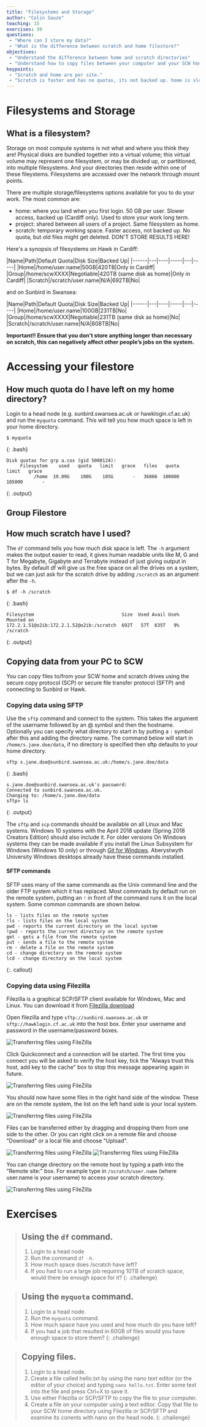 ```yaml
---
title: "Filesystems and Storage"
author: "Colin Sauze"
teaching: 15
exercises: 30
questions: 
 - "Where can I store my data?"
 - "What is the difference between scratch and home filestore?"
objectives: 
 - "Understand the difference between home and scratch directories"
 - "Understand how to copy files between your computer and your SCW home/scratch directories"
keypoints:
 - "Scratch and home are per site."
 - "Scratch is faster and has no quotas, its not backed up. home is slower, smaller but backed up"
---
```



# Filesystems and Storage

## What is a filesystem?
Storage on most compute systems is not what and where you think they are! Physical disks are bundled together into a virtual volume; this virtual volume may represent one filesystem, or may be divided up, or partitioned, into multiple filesystems. And your directories then reside within one of these fileystems. Filesystems are accessed over the network through mount points.

There are multiple storage/filesystems options available for you to do your work. The most common are:
* home: where you land when you first login. 50 GB per user. Slower access, backed up (Cardiff only). Used to store your work long term. 
* project: shared between all users of a project. Same filesystem as home. 
* scratch: temporary working space. Faster access, not backed up. No quota, but old files might get deleted. DON'T STORE RESULTS HERE!

Here's a synopsis of filesystems on Hawk in Cardiff:

|Name|Path|Default Quota|Disk Size|Backed Up|
|------|---|----|-----|---|-----|
|Home|/home/user.name|50GB|420TB|Only in Cardiff|
|Group|/home/scwXXXX|Negotiable|420TB (same disk as home)|Only in Cardiff|
|Scratch|/scratch/user.name|N/A|692TB|No|

and on Sunbird in Swansea:

|Name|Path|Default Quota|Disk Size|Backed Up|
|------|---|----|-----|---|-----|
|Home|/home/user.name|100GB|231TB|No|
|Group|/home/scwXXXX|Negotiable|231TB (same disk as home)|No|
|Scratch|/scratch/user.name|N/A|808TB|No|


**Important!! Ensure that you don't store anything longer than necessary on scratch, this can negatively affect other people’s jobs on the system.**


# Accessing your filestore

## How much quota do I have left on my home directory?

Login to a head node (e.g. sunbird.swansea.ac.uk or hawklogin.cf.ac.uk) and run the ```myquota``` command. This will tell you how much space is left in your home directory. 

~~~
$ myquota
~~~
{: .bash}

~~~
Disk quotas for grp a.cos (gid 5000124):
     Filesystem    used   quota   limit   grace   files   quota   limit   grace
          /home  19.09G    100G    105G       -   36866  100000  105000       -
~~~
{: .output}

## Group Filestore
    

## How much scratch have I used?

The ```df``` command tells you how much disk space is left. The ```-h``` argument makes the output easier to read, it gives human readable units like M, G and T for Megabyte, Gigabyte and Terrabyte instead of just giving output in bytes. By default df will give us the free space on all the drives on a system, but we can just ask for the scratch drive by adding ```/scratch``` as an argument after the ```-h```. 

~~~
$ df -h /scratch
~~~
{: .bash}

~~~
Filesystem                                Size  Used Avail Use% Mounted on
172.2.1.51@o2ib:172.2.1.52@o2ib:/scratch  692T   57T  635T   9% /scratch
~~~
{: .output}

## Copying data from your PC to SCW

You can copy files to/from your SCW home and scratch drives using the secure copy protocol (SCP) or secure file transfer protocol (SFTP) and connecting to Sunbird or Hawk. 

### Copying data using SFTP

Use the ```sftp``` command and connect to the system. This takes the argument of the username followed by an @ symbol and then the hostname. Optionally you can specify what directory to start in by putting a ```:``` symbol after this and adding the directory name. The command below will start in ```/home/s.jane.doe/data```, if no directory is specified then sftp defaults to your home directory. 

~~~
sftp s.jane.doe@sunbird.swansea.ac.uk:/home/s.jane.doe/data
~~~
{: .bash}


~~~
s.jane.doe@sunbird.swansea.ac.uk's password: 
Connected to sunbird.swansea.ac.uk.
Changing to: /home/s.jane.doe/data
sftp> ls
~~~
{: .output}


The ```sftp``` and ```scp``` commands should be available on all Linux and Mac systems. Windows 10 systems with the April 2018 update (Spring 2018 Creators Edition) should also include it. For older versions On Windows systems they can be made available if you install the Linux Subsystem for Windows (Windows 10 only) or through [Git for Windows](https://gitforwindows.org).
Aberystwyth University Windows desktops already have these commands installed. 

#### SFTP commands
SFTP uses many of the same commands as the Unix command line and the older FTP system which it has replaced. Most commnads by default run on the remote system, putting an `!` in front of the command runs it on the local system. Some common commands are shown below.
~~~
ls - lists files on the remote system
!ls - lists files on the local system
pwd - reports the current directory on the local system
!pwd - reports the current directory on the remote system
get - gets a file from the remote system
put - sends a file to the remote system
rm - delete a file on the remote system
cd - change directory on the remote system
lcd - change directory on the local system
~~~
{:. callout}


### Copying data using Filezilla

Filezilla is a graphical SCP/SFTP client available for Windows, Mac and Linux. You can download it from [Filezilla download](https://filezilla-project.org/download.php?type=client)

Open filezilla and type ```sftp://sunbird.swansea.ac.uk``` or ```sftp://hawklogin.cf.ac.uk``` into the host box. Enter your username and password in the username/password boxes.

![Transferring files using FileZilla](../fig/filezilla1.png)

Click Quickconnect and a connection will be started. The first time you connect you will be asked to verify the host key, tick the "Always trust this host, add key to the cache" box to stop this message appearing again in future.

![Transferring files using FileZilla](../fig/filezilla2.png)

You should now have some files in the right hand side of the window. These are on the remote system, the list on the left hand side is your local system.

![Transferring files using FileZilla](../fig/filezilla3.png)

Files can be transferred either by dragging and dropping them from one side to the other. Or you can right click on a remote file and choose "Download" or a local file and choose "Upload". 

![Transferring files using FileZilla](../fig/filezilla4.png)
![Transferring files using FileZilla](../fig/filezilla5.png)

You can change directory on the remote host by typing a path into the "Remote site:" box. For example type in ```/scratch/user.name``` (where user.name is your username) to access your scratch directory. 

![Transferring files using FileZilla](../fig/filezilla6.png)



# Exercises

> ## Using the `df` command. 
> 1. Login to a head node
> 2. Run the command `df -h`.
> 3. How much space does /scratch have left? 
> 4. If you had to run a large job requiring 10TB of scratch space, would there be enough space for it?
{: .challenge}

> ## Using the `myquota` command.
> 1. Login to a head node.
> 2. Run the `myquota` command. 
> 3. How much space have you used and how much do you have left? 
> 4. If you had a job that resulted in 60GB of files would you have enough space to store them?
{: .challenge}

> ## Copying files.
> 1. Login to a head node.
> 2. Create a file called hello.txt by using the nano text editor (or the editor of your choice) and typing `nano hello.txt`. Enter some text into the file and press Ctrl+X to save it. 
> 3. Use either Filezilla or SCP/SFTP to copy the file to your computer. 
> 4. Create a file on your computer using a text editor. Copy that file to your SCW home directory using Filezilla or SCP/SFTP and examine its conents with nano on the head node. 
{: .challenge}
